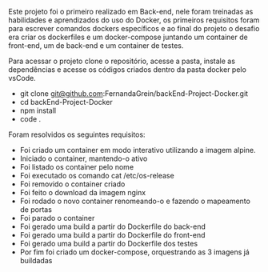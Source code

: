  
 Este projeto foi o primeiro realizado em Back-end, nele foram treinadas as habilidades e aprendizados do uso do Docker, os primeiros requisitos foram para escrever comandos dockers específicos e ao final do projeto o desafio 
 era criar os dockerfiles e um docker-compose juntando um container de front-end, um de back-end e um container de testes.

 Para acessar o projeto clone o repositório, acesse a pasta, instale as dependências e acesse os códigos criados dentro da pasta docker pelo vsCode.
 - git clone git@github.com:FernandaGrein/backEnd-Project-Docker.git
 - cd backEnd-Project-Docker
 - npm install 
 - code .

 Foram resolvidos os seguintes requisitos: 
 - Foi criado um container em modo interativo utilizando a imagem alpine.
 - Iniciado o container, mantendo-o ativo
 - Foi listado os container pelo nome
 - Foi executado os comando cat /etc/os-release
 - Foi removido o container criado
 - Foi feito o download da imagem nginx
 - Foi rodado o novo container renomeando-o e fazendo o mapeamento de portas
 - Foi parado o container 
 - Foi gerado uma build a partir do Dockerfile do back-end
 - Foi gerado uma build a partir do Dockerfile do front-end
 - Foi gerado uma build a partir do Dockerfile dos testes
 - Por fim foi criado um docker-compose, orquestrando as 3 imagens já buildadas
